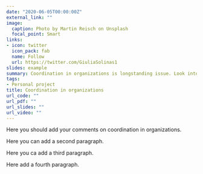 ```yaml
---
date: "2020-06-05T00:00:00Z"
external_link: ""
image:
  caption: Photo by Martin Reisch on Unsplash
  focal_point: Smart
links:
- icon: twitter
  icon_pack: fab
  name: Follow
  url: https://twitter.com/GiuliaSolinas1
slides: example
summary: Coordination in organizations is longstanding issue. Look into my research to find more info.
tags:
- Personal project
title: Coordination in organizations
url_code: ""
url_pdf: ""
url_slides: ""
url_video: ""
---
```


Here you should add your comments on coordination in organizations.

Here you can add a second paragraph.

Here you ca add a third paragraph.

Here add a fourth paragraph. 


